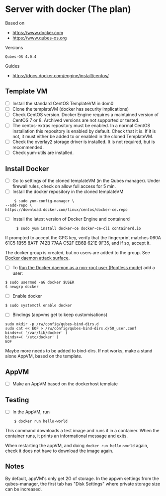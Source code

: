# Server with docker (The plan)

Based on
* https://www.docker.com
* https://www.qubes-os.org

Versions

    Qubes-OS 4.0.4

Guides
* https://docs.docker.com/engine/install/centos/


## Template VM 

- [ ] Install the standard CentOS TemplateVM in dom0
- [ ] Clone the templateVM (docker has security implications)
- [ ] Check CentOS version. Docker Engine requires a maintained version of CentOS 7 or 8. Archived versions are not supported or tested.
- [ ] The centos-extras repository must be enabled. In a normal CentOS installation this repository is enabled by default. Check that it is. If it is not, it must either be added to or enabled in the cloned TemplateVM.
- [ ] Check the overlay2 storage driver is installed. It is not required, but is recommended.
- [ ] Check yum-utils are installed.

## Install Docker

- [ ] Go to settings of the cloned templateVM (in the Qubes manager). Under firewall rules, check on allow full access for 5 min.
- [ ] Install the docker repository in the cloned templateVM

```
    $ sudo yum-config-manager \
--add-repo \
https://download.docker.com/linux/centos/docker-ce.repo
```

- [ ] Install the latest version of Docker Engine and containerd

```
     $ sudo yum install docker-ce docker-ce-cli containerd.io
```

If prompted to accept the GPG key, verify that the fingerprint matches 060A 61C5 1B55 8A7F 742B 77AA C52F EB6B 621E 9F35, and if so, accept it.

The docker group is created, but no users are added to the group. See [Docker daemon attack surface](https://docs.docker.com/engine/security/#docker-daemon-attack-surface).

- [ ] To [Run the Docker daemon as a non-root user (Rootless mode)](https://docs.docker.com/engine/security/rootless/) add a user:

```
$ sudo usermod -aG docker $USER
$ newgrp docker
```
    
- [ ] Enable docker

```
$ sudo systemctl enable docker
```

- [ ] Bindings (appvms get to keep customisations)

```
sudo mkdir -p /rw/config/qubes-bind-dirs.d
sudo cat << EOF > /rw/config/qubes-bind-dirs.d/50_user.conf
binds+=( '/var/lib/docker' )
binds+=( '/etc/docker' )
EOF
```
    
Maybe more needs to be added to bind-dirs. If not works, make a stand alone AppVM, based on the template. 

## AppVM

- [ ] Make an AppVM based on the dockerhost template 

## Testing

- [ ] In the AppVM, run

```
    $ docker run hello-world
```

This command downloads a test image and runs it in a container. When the container runs, it prints an informational message and exits.

When restarting the appVM, and doing `docker run hello-world` again, check it does not have to download the image again.

## Notes

By default, appVM's only get 2G of storage. In the appvm settings from the qubes-manager, the first tab has "Disk Settings" where private storage size can be increased.
